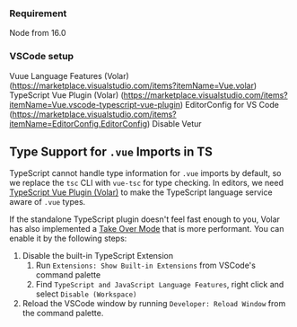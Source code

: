 ### Requirement

Node from 16.0

### VSCode setup

Vuue Language Features (Volar) (https://marketplace.visualstudio.com/items?itemName=Vue.volar)
TypeScript Vue Plugin (Volar) (https://marketplace.visualstudio.com/items?itemName=Vue.vscode-typescript-vue-plugin)
EditorConfig for VS Code (https://marketplace.visualstudio.com/items?itemName=EditorConfig.EditorConfig)
Disable Vetur

## Type Support for `.vue` Imports in TS

TypeScript cannot handle type information for `.vue` imports by default, so we replace the `tsc` CLI with `vue-tsc` for type checking. In editors, we need [TypeScript Vue Plugin (Volar)](https://marketplace.visualstudio.com/items?itemName=Vue.vscode-typescript-vue-plugin) to make the TypeScript language service aware of `.vue` types.

If the standalone TypeScript plugin doesn't feel fast enough to you, Volar has also implemented a [Take Over Mode](https://github.com/johnsoncodehk/volar/discussions/471#discussioncomment-1361669) that is more performant. You can enable it by the following steps:

1. Disable the built-in TypeScript Extension
    1) Run `Extensions: Show Built-in Extensions` from VSCode's command palette
    2) Find `TypeScript and JavaScript Language Features`, right click and select `Disable (Workspace)`
2. Reload the VSCode window by running `Developer: Reload Window` from the command palette.

